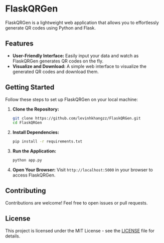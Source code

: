 # FlaskQRGen

FlaskQRGen is a lightweight web application that allows you to effortlessly generate QR codes using Python and Flask.

## Features
- **User-Friendly Interface:** Easily input your data and watch as FlaskQRGen generates QR codes on the fly.
- **Visualize and Download:** A simple web interface to visualize the generated QR codes and download them.

## Getting Started
Follow these steps to set up FlaskQRGen on your local machine:

1. **Clone the Repository:**
    ```bash
    git clone https://github.com/levinhkhangzz/FlaskQRGen.git
    cd FlaskQRGen
    ```

2. **Install Dependencies:**
    ```bash
    pip install -r requirements.txt
    ```

3. **Run the Application:**
    ```bash
    python app.py
    ```

4. **Open Your Browser:**
   Visit `http://localhost:5000` in your browser to access FlaskQRGen.

## Contributing
Contributions are welcome! Feel free to open issues or pull requests.

## License
This project is licensed under the MIT License - see the [LICENSE](LICENSE) file for details.
